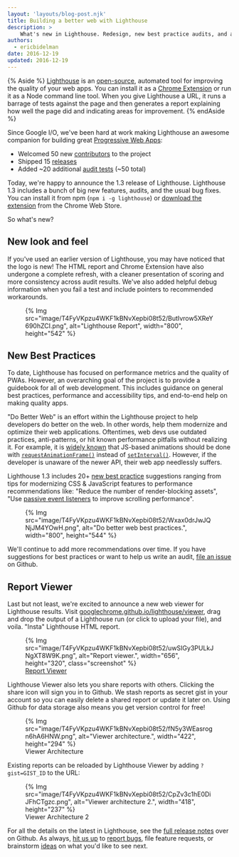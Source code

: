 ```yaml
---
layout: 'layouts/blog-post.njk'
title: Building a better web with Lighthouse
description: >
    What's new in Lighthouse. Redesign, new best practice audits, and an online report viewer.
authors:
  - ericbidelman
date: 2016-12-19 
updated: 2016-12-19 
---
```


{% Aside %}
[Lighthouse](https://developers.google.com/web/tools/lighthouse/) is an
[open-source](https://github.com/GoogleChrome/lighthouse), automated tool for
improving the quality of your web apps. You can install it as a
[Chrome Extension][crx] or run it as a Node command line tool. When you
give Lighthouse a URL, it runs a barrage of tests against the page and then
generates a report explaining how well the page did and indicating areas for 
improvement.
{% endAside %}


Since Google I/O, we've been hard at work making Lighthouse an awesome companion
for building great [Progressive Web Apps](https://developers.google.com/web/progressive-web-apps/):

- Welcomed 50 new [contributors][contribs] to the project
- Shipped 15 [releases](https://github.com/GoogleChrome/lighthouse/releases)
- Added ~20 additional [audit tests][audits] (~50 total)

Today, we're happy to announce the 1.3 release of Lighthouse. Lighthouse 1.3
includes a bunch of big new features, audits, and the usual bug fixes. You can
install it from npm (`npm i -g lighthouse`) or [download the extension][crx]
from the Chrome Web Store.

So what's new?

## New look and feel

If you've used an earlier version of Lighthouse, you may have noticed that the
logo is new! The HTML report and Chrome Extension have also undergone a complete
refresh, with a cleaner presentation of scoring and more consistency across
audit results. We've also added helpful debug information when you fail a test
and include pointers to recommended workarounds.

<figure>
{% Img src="image/T4FyVKpzu4WKF1kBNvXepbi08t52/ButIvrow5XReY690hZCI.png", alt="Lighthouse Report", width="800", height="542" %}
</figure>

## New Best Practices

To date, Lighthouse has focused on performance metrics and the quality of PWAs.
However, an overarching goal of the project is to provide a guidebook for all of
web development. This includes guidance on general best practices, performance
and accessibility tips, and end-to-end help on making quality apps. 

"Do Better Web" is an effort within the Lighthouse project to help developers do
better on the web. In other words, help them modernize and optimize their web
applications. Oftentimes, web devs use outdated practices, anti-patterns, or hit
known performance pitfalls without realizing it. For example, it is
[widely known](https://developers.google.com/web/fundamentals/design-and-ux/animations/) that JS-based
animations should be done with [`requestAnimationFrame()`][raf] instead of
[`setInterval()`][setinterval]. However, if the developer is unaware of the
newer API, their web app needlessly suffers.

Lighthouse 1.3 includes 20+ [new best practice][dbwaudits] suggestions ranging
from tips for modernizing CSS & JavaScript features to performance
recommendations like: "Reduce the number of render-blocking assets", "Use
[passive event listeners](https://developers.google.com/web/updates/2016/06/passive-event-listeners) to
improve scrolling performance".

<figure>
{% Img src="image/T4FyVKpzu4WKF1kBNvXepbi08t52/Wxax0drJwJQNjJM4YOwH.png", alt="Do better web best practices.", width="800", height="544" %}
</figure>

We'll continue to add more recommendations over time. If you have suggestions
for best practices or want to help us write an audit, [file an issue][dbwissues]
on Github.

## Report Viewer

Last but not least, we're excited to announce a new web viewer for Lighthouse
results. Visit [googlechrome.github.io/lighthouse/viewer][viewer], drag and drop
the output of a Lighthouse run (or click to upload your file), and voila. "Insta"
Lighthouse HTML report.

<figure>
  {% Img src="image/T4FyVKpzu4WKF1kBNvXepbi08t52/uwSIGy3PULkJNgXT8W9K.png", alt="Report viewer.", width="656", height="320", class="screenshot" %}
  <figcaption>
    <a href="https://googlechrome.github.io/lighthouse/viewer"
       target="_blank">Report Viewer</a>
  </figcaption>
</figure>

Lighthouse Viewer also lets you share reports with others. Clicking the share 
icon will sign you in to Github. We stash reports as secret gist in your account
so you can easily delete a shared report or update it later on. Using Github for
data storage also means you get version control for free!

<figure>
 {% Img src="image/T4FyVKpzu4WKF1kBNvXepbi08t52/fN5y3WEasrogn6hA6HNW.png", alt="Viewer architecture.", width="422", height="294" %}
  <figcaption>Viewer Architecture</figcaption>
</figure>

Existing reports can be reloaded by Lighthouse Viewer by adding `?gist=GIST_ID`
to the URL:

<figure>
  {% Img src="image/T4FyVKpzu4WKF1kBNvXepbi08t52/CpZv3c1hE0DiJFhCTgzc.png", alt="Viewer architecture 2.", width="418", height="237" %}
  <figcaption>Viewer Architecture 2</figcaption>
</figure>

For all the details on the latest in Lighthouse, see the
[full release notes](https://github.com/GoogleChrome/lighthouse/tags) over on
Github. As always, [hit us up][contribs] to [report bugs][lhbugs], file feature
requests, or brainstorm [ideas](https://github.com/GoogleChrome/lighthouse/issues?q=is%3Aissue+is%3Aopen+label%3A%22good+first+bug%22) on what you'd like
to see next.

[crx]: https://chrome.google.com/webstore/detail/lighthouse/blipmdconlkpinefehnmjammfjpmpbjk
[contribs]: https://github.com/GoogleChrome/lighthouse/graphs/contributors
[lhbugs]: https://github.com/GoogleChrome/lighthouse/issues
[audits]: https://github.com/GoogleChrome/lighthouse/tree/master/lighthouse-core/audits
[dbwaudits]: https://github.com/GoogleChrome/lighthouse/tree/master/lighthouse-core/audits/dobetterweb
[dbwissues]: https://github.com/GoogleChrome/lighthouse/issues?q=is%3Aissue+is%3Aopen+label%3ADoBetterWeb
[raf]: https://developer.mozilla.org/docs/Web/API/window/requestAnimationFrame
[setinterval]: https://developer.mozilla.org/docs/Web/API/WindowTimers/setInterval
[viewer]: https://googlechrome.github.io/lighthouse/viewer
